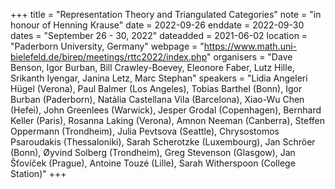 +++
title = "Representation Theory and Triangulated Categories"
note = "in honour of Henning Krause"
date = 2022-09-26
enddate = 2022-09-30
dates = "September 26 - 30, 2022"
dateadded = 2021-06-02
location = "Paderborn University, Germany"
webpage = "https://www.math.uni-bielefeld.de/birep/meetings/rttc2022/index.php"
organisers = "Dave Benson, Igor Burban, Bill Crawley-Boevey, Eleonore Faber, Lutz Hille, Srikanth Iyengar, Janina Letz, Marc Stephan"
speakers = "Lidia Angeleri Hügel (Verona),  Paul Balmer (Los Angeles), Tobias Barthel (Bonn), Igor Burban (Paderborn), Natàlia Castellana Vila (Barcelona), Xiao-Wu Chen (Hefei), John Greenlees (Warwick), Jesper Grodal (Copenhagen), Bernhard Keller (Paris), Rosanna Laking (Verona), Amnon Neeman (Canberra), Steffen Oppermann (Trondheim), Julia Pevtsova (Seattle), Chrysostomos Psaroudakis (Thessaloniki), Sarah Scherotzke (Luxembourg), Jan Schröer (Bonn), Øyvind Solberg (Trondheim), Greg Stevenson (Glasgow), Jan Šťovíček (Prague), Antoine Touzé (Lille), Sarah Witherspoon (College Station)"
+++
